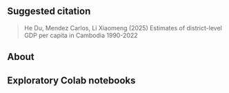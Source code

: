 ## Suggested citation

> He Du, Mendez Carlos, Li Xiaomeng (2025) Estimates of district-level GDP per capita in Cambodia 1990-2022

## About

## Exploratory Colab notebooks
